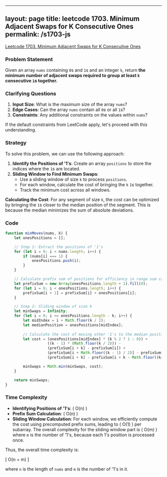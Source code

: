 
---
layout: page
title: leetcode 1703. Minimum Adjacent Swaps for K Consecutive Ones
permalink: /s1703-js
---
[Leetcode 1703. Minimum Adjacent Swaps for K Consecutive Ones](https://algoadvance.github.io/algoadvance/l1703)
### Problem Statement

Given an array `nums` containing `0`s and `1`s and an integer `k`, return **the minimum number of adjacent swaps required to group **at least `k`** consecutive `1`s together.**

### Clarifying Questions

1. **Input Size**: What is the maximum size of the array `nums`?
2. **Edge Cases**: Can the array `nums` contain all `0`s or all `1`s?
3. **Constraints**: Any additional constraints on the values within `nums`?

If the default constraints from LeetCode apply, let's proceed with this understanding.

### Strategy

To solve this problem, we can use the following approach:

1. **Identify the Positions of '1's**: Create an array `positions` to store the indices where the `1`s are located.
2. **Sliding Window to Find Minimum Swaps**:
   - Use a sliding window of size `k` to process `positions`.
   - For each window, calculate the cost of bringing the `k` `1`s together.
   - Track the minimum cost across all windows.

**Calculating the Cost**:
For any segment of size `k`, the cost can be optimized by bringing the `1`s closer to the median position of the segment. This is because the median minimizes the sum of absolute deviations.

### Code

```javascript
function minMoves(nums, k) {
    let onesPositions = [];

    // Step 1: Extract the positions of '1's
    for (let i = 0; i < nums.length; i++) {
        if (nums[i] === 1) {
            onesPositions.push(i);
        }
    }

    // Calculate prefix sum of positions for efficiency in range sum calculations
    let prefixSum = new Array(onesPositions.length + 1).fill(0);
    for (let i = 0; i < onesPositions.length; i++) {
        prefixSum[i + 1] = prefixSum[i] + onesPositions[i];
    }

    // Step 2: Sliding window of size k
    let minSwaps = Infinity;
    for (let i = 0; i <= onesPositions.length - k; i++) {
        let midIndex = i + Math.floor(k / 2);
        let medianPosition = onesPositions[midIndex];
        
        // Calculate the cost of moving other '1's to the median position
        let cost = (onesPositions[midIndex] * (k % 2 ? 1 : 0)) +
                   ((k - 1) * (Math.floor(k / 2))) - 
                   (prefixSum[i + k] - prefixSum[i]) +
                   (prefixSum[i + Math.floor((k - 1) / 2)] - prefixSum[i]) -
                   (prefixSum[i + k] - prefixSum[i + k - Math.floor((k+1) / 2)]);

        minSwaps = Math.min(minSwaps, cost);
    }

    return minSwaps;
}
```

### Time Complexity

- **Identifying Positions of '1's**: \( O(n) \)
- **Prefix Sum Calculation**: \( O(n) \)
- **Sliding Window Calculation**: For each window, we efficiently compute the cost using precomputed prefix sums, leading to \( O(1) \) per subarray. The overall complexity for the sliding window part is \( O(m) \) where `m` is the number of '1's, because each 1's position is processed once.

Thus, the overall time complexity is:

\[ O(n + m) \]

where `n` is the length of `nums` and `m` is the number of '1's in it.